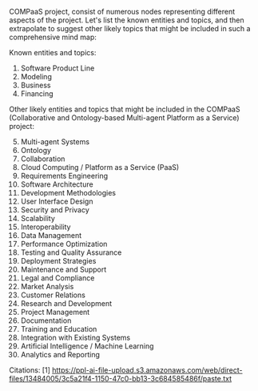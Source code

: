 COMPaaS project,
consist of numerous nodes representing different aspects of the project. Let's list the known entities and topics, and then extrapolate to suggest other likely topics that might be included in such a comprehensive mind map:

Known entities and topics:
1. Software Product Line
2. Modeling
3. Business
4. Financing

Other likely entities and topics that might be included in the COMPaaS (Collaborative and Ontology-based Multi-agent Platform as a Service) project:

5. Multi-agent Systems
6. Ontology
7. Collaboration
8. Cloud Computing / Platform as a Service (PaaS)
9. Requirements Engineering
10. Software Architecture
11. Development Methodologies
12. User Interface Design
13. Security and Privacy
14. Scalability
15. Interoperability
16. Data Management
17. Performance Optimization
18. Testing and Quality Assurance
19. Deployment Strategies
20. Maintenance and Support
21. Legal and Compliance
22. Market Analysis
23. Customer Relations
24. Research and Development
25. Project Management
26. Documentation
27. Training and Education
28. Integration with Existing Systems
29. Artificial Intelligence / Machine Learning
30. Analytics and Reporting


Citations:
[1] https://ppl-ai-file-upload.s3.amazonaws.com/web/direct-files/13484005/3c5a21f4-1150-47c0-bb13-3c684585486f/paste.txt